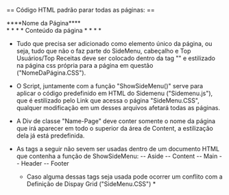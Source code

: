 == Código HTML padrão parar todas as páginas: ==


<!DOCTYPE html>
<html lang="pt-br">
<head>
    <meta charset="UTF-8">
    <meta name="viewport" content="width=device-width, initial-scale=1.0">
    <link rel="stylesheet" type="text/css" href="CSS/Style.css">
    <link rel="stylesheet" type="text/css" href="CSS/SideMenu.css">
    <script src="JS\Script.js"></script>
    <script src="JS\SideMenu.js"></script>
    <title>
        ****Nome da Página****
    </title>

</head>
<body>
    <main id="main">
        <script>
            ShowSideMenu()
        </script>
        <content>
        <div class="Name-Page">
            ****Nome da Página****
        </div>
            *
            *
            *
            *
            Conteúdo da página
            *
            *
            *
            *
        </content>
    </main>
</body>
</html>


- Tudo que precisa ser adicionado como elemento único da página, ou seja, tudo que não o faz parte do SideMenu, cabeçalho e Top Usuários/Top Receitas deve ser colocado dentro da tag "<Content>" e estilizado na página css própria para a página em questão ("NomeDaPágina.CSS"). 

- O Script, juntamente com a função "ShowSideMenu()" serve para aplicar o código predefinido em HTML do Sidemenu ("Sidemenu.js"), que é estilizado pelo Link que acessa o página "SideMenu.CSS", qualquer modificação em um desses arquivos afetará todas as páginas.

- A Div de classe "Name-Page" deve conter somente o nome da página que irá aparecer em todo o superior da área de Content, a estilização dela já está predefinida.

- As tags a seguir não sevem ser usadas dentro de um documento HTML que contenha a função de ShowSideMenu:
-- Aside
-- Content
-- Main
-- Header
-- Footer


    * Caso alguma dessas tags seja usada pode ocorrer um conflito com a Definição de Dispay Grid ("SideMenu.CSS") *
















































